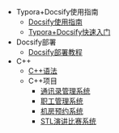 <!-- _sidebar.md -->

* Typora+Docsify使用指南
  * [Docsify使用指南](/ProjectDocs/Docsify使用指南.md) <!--注意这里是相对路径-->
  * [Typora+Docsify快速入门](/ProjectDocs/Typora+Docsify快速入门.md)
* Docsify部署
  * [Docsify部署教程](/ProjectDocs/Docsify部署教程.md)
* C++
  * [C++语法](/C++语法/C++复查.md)
  * C++项目
    * [通讯录管理系统](/C++语法/通讯录管理系统.md)
    * [职工管理系统](/C++语法/职工管理系统.md)
    * [机房预约系统](/C++语法/机房预约系统.md)
    * [STL演讲比赛系统](/C++语法/基于STL的演讲比赛流程管理系统.md)
  